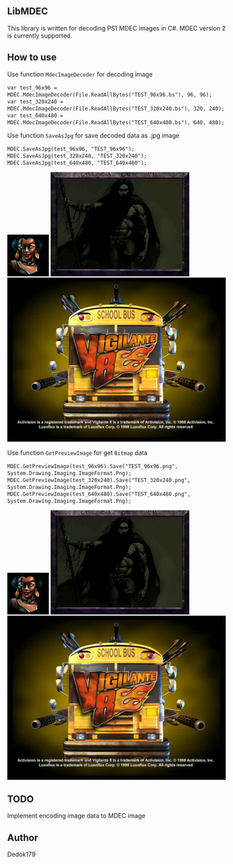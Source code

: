 ## LibMDEC
This library is written for decoding PS1 MDEC images in C#. MDEC version 2 is currently supported.

## How to use
Use function ```MdecImageDecoder``` for decoding image
```
var test_96x96 = MDEC.MdecImageDecoder(File.ReadAllBytes("TEST_96x96.bs"), 96, 96);
var test_320x240 = MDEC.MdecImageDecoder(File.ReadAllBytes("TEST_320x240.bs"), 320, 240);
var test_640x480 = MDEC.MdecImageDecoder(File.ReadAllBytes("TEST_640x480.bs"), 640, 480);
```

Use function ```SaveAsJpg``` for save decoded data as .jpg image
```
MDEC.SaveAsJpg(test_96x96, "TEST_96x96");
MDEC.SaveAsJpg(test_320x240, "TEST_320x240");
MDEC.SaveAsJpg(test_640x480, "TEST_640x480");
```
![alt text](https://github.com/Dedok179/LibMDEC/blob/main/TEST_96x96.jpg?raw=true) ![alt text](https://github.com/Dedok179/LibMDEC/blob/main/TEST_320x240.jpg?raw=true) ![alt text](https://github.com/Dedok179/LibMDEC/blob/main/TEST_640x480.jpg?raw=true)

Use function ```GetPreviewImage``` for get ```Bitmap``` data
```
MDEC.GetPreviewImage(test_96x96).Save("TEST_96x96.png", System.Drawing.Imaging.ImageFormat.Png);
MDEC.GetPreviewImage(test_320x240).Save("TEST_320x240.png", System.Drawing.Imaging.ImageFormat.Png);
MDEC.GetPreviewImage(test_640x480).Save("TEST_640x480.png", System.Drawing.Imaging.ImageFormat.Png);
```
![alt text](https://github.com/Dedok179/LibMDEC/blob/main/TEST_96x96.png?raw=true) ![alt text](https://github.com/Dedok179/LibMDEC/blob/main/TEST_320x240.png?raw=true) ![alt text](https://github.com/Dedok179/LibMDEC/blob/main/TEST_640x480.png?raw=true)

## TODO
Implement encoding image data to MDEC image

## Author
Dedok179
